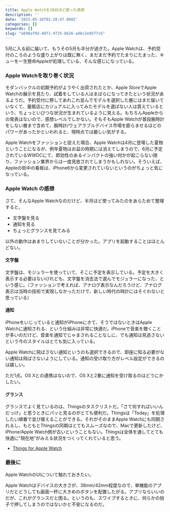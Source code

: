 ```yaml
---
title: Apple Watchを20日ほど使った感想
description: ''
date: '2015-05-16T01:28:47.000Z'
categories: []
keywords: []
slug: "e690af0d-48f1-4f25-b626-a46c2e95f7c6"
---
```

5月に入る前に届いて、もうその5月も半分が過ぎた。Apple Watchは、予約受付のころのような盛り上がりは既に無く、まだまだ予約でたまりにたまった、キューを一生懸命Appleが処理している、そんな感じになっている。

### Apple Watchを取り巻く状況

モダンバックルの初期予約がようやく出荷されたとか、Apple StoreでApple Watchの展示を見たり、試着をしている人はまばらになってきたという状況があるようだ。予約受付に際してあれこれ並んでモデルを選択した層にはまだ届いていなくて、量販店にカジュアルに入ってみたモデルを選ばない人は買えているという、ちょっといびつな状況が生まれているように見える。もちろんAppleからの発表はないので、感想レベルでしかない。そもそもApple Watchが普段腕時計をしない層まで含めて、腕時計/ウェアラブルデバイス市場を膨らませるほどのパワーがあったかといわれると、現時点では厳しい気がする。

Apple Watchをファッションと捉えた場合、Apple Watchは4月に登場した夏物ということになるが、例年夏物はお盆の時期には消えてしまうので、6月に予定されているWWDCにて、即効性のあるインパクトの強い何かが起こらない限り、ファッション業界からは一度見放されてしまうかもしれない。そういえば、Appleの街中の看板は、iPhone6から変更されていないというのがちょっと気になっている。

### Apple Watch の感想

さて、そんなApple Watchなのだけど、半月ほど使ってみたのをあらためて整理すると、

*   文字盤を見る
*   通知を見る
*   ちょっとグランスを見てみる

以外の動作はあまりしていないことが分かった。アプリを起動することはほとんどない。

#### 文字盤

文字盤は、モジュラーを使っていて、そこに予定を表示している。予定を大きく表示する必要はないけれども、文字盤を消去法で選んでモジュラーになった、という感じ。（ファッションで考えれば、アナログ表示なんだろうけど、アナログ表示は当時の技術で実現しなかっただけで、新しい時代の時計にはそぐわないと思っている）

#### 通知

iPhoneをいじっていると通知がiPhoneにきて、そうではないときはApple Watchに通知される、という仕組みは非常に快適だ。iPhoneで音楽を聴くことが多いのだけど、音楽を通知でじゃまされることなしに、でも通知は見逃さないという今のスタイルはとても気に入っている。

Apple Watchに飛ばさない通知というのも選択できるので、即座に知る必要がない通知は飛ばさないようにしている。通知の受け取り方がレベル設定ができるのは嬉しい。

ただ1点。OS Xとの連携はないので、OS Xと2重に通知を受け取るのはどうにかしたい。

#### グランス

グランスでよく見ているのは、Thingsのタスクリストだ。「さて何すればいいんだっけ」と思うときにパッと見るのがとても便利だ。Thingsは「Today」を処理したい順番で並び替えることができる。それがそのままApple Watchにも同期されるし、もともとThingsの同期はとてもスムーズなので、Macで更新したけど、iPhone/Apple Watch側が古いということもない。Thingsは全体を通してとても快適に”現在地”がみえる状況をつくってくれていると思う。

*   [Things for Apple Watch](http://culturedcode.com/things/watch/)

### 最後に

Apple WatchのUIについて触れておきたい。

Apple Watchはデバイスの大きさが、38mm/42mm程度なので、単機能のアプリだとどうしても画面一杯に大きめのボタンを配置したがる。アプリならいいのだが、これがグランスだと困る。というのも、スワイプするときに、何らかの拍子で押してしまうのではないかと不安になるのだ。